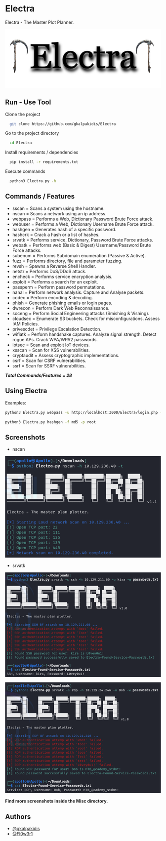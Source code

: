 
# Electra

Electra - The Master Plot Planner.


![](https://raw.githubusercontent.com/gkalpakidis/Electra/refs/heads/main/Misc/electra-logo.png)

## Run - Use Tool

Clone the project

```bash
  git clone https://github.com/gkalpakidis/Electra
```

Go to the project directory

```bash
  cd Electra
```

Install requirements / dependencies

```bash
  pip install -r requirements.txt
```

Execute commands

```bash
  python3 Electra.py -h
```


## Commands / Features

- sscan = Scans a system using the hostname.
- nscan = Scans a network using an ip address.
- webpass = Performs a Web, Dictionary Password Brute Force attack.
- webuser = Performs a Web, Dictionary Username Brute Force attack.
- hashgen = Generates hash of a specific password.
- hashcrk = Crack a hash or a list of hashes.
- srvatk = Performs service, Dictionary, Password Brute Force attacks.
- webatk = Performs web (Basic & Digest) Username/Password Brute Force attacks.
- subenum = Performs Subdomain enumeration (Passive & Active).
- fuzz = Performs directory, file and parameter fuzzing.
- revsh = Spawns a Reverse Shell Handler.
- netstr = Performs DoS/DDoS attack.
- encheck = Performs service encryption analysis.
- exploit = Performs a search for an exploit.
- passperm = Perform password permutations.
- nanal = Perform network analysis. Capture and Analyse packets.
- codec = Perform encoding & decoding.
- phish = Generate phishing emails or login pages.
- dwrecon = Perform Dark Web Reconnaissance.
- soceng = Perform Social Engineering attacks (Smishing & Vishing).
- cloudsec = Enumerate S3 buckets. Check for misconfigurations. Assess IAM Policies.
- privescdet = Privilege Escalation Detection.
- wifiatk = Perform handshake captures. Analyze signal strength. Detect rogue APs. Crack WPA/WPA2 passwords.
- iotsec = Scan and exploit IoT devices.
- xsscan = Scan for XSS vulnerabilities.
- cryptaudit = Assess cryptographic implementations.
- csrf = Scan for CSRF vulnerabilities.
- ssrf = Scan for SSRF vulnerabilities.

**_Total Commands/Features = 28_**

## Using Electra

Examples:

```bash
python3 Electra.py webpass -u http://localhost:3000/Electra/login.php -U george -w ./passwords.txt
```
```bash
python3 Electra.py hashgen -f md5 -p root
```
## Screenshots

- nscan

![nscan](https://raw.githubusercontent.com/gkalpakidis/Electra/refs/heads/main/Misc/nscan.png)

- srvatk

![srvatk](https://raw.githubusercontent.com/gkalpakidis/Electra/refs/heads/main/Misc/srvatk-1.png)

![srvatk](https://raw.githubusercontent.com/gkalpakidis/Electra/refs/heads/main/Misc/srvatk-2.png)

**Find more screenshots inside the Misc directory.**

## Authors

- [@gkalpakidis](https://github.com/gkalpakidis)
- [@Fl0w3r1](https://github.com/Fl0w3r1)
